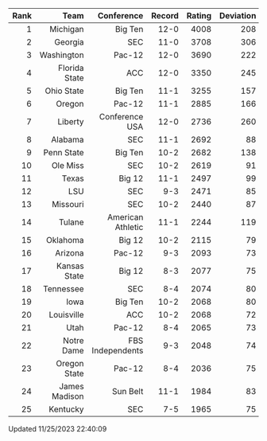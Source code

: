 | Rank  | Team                 | Conference           | Record   | Rating | Deviation |
| ---:  | ---:                 | ---:                 | ---:     | ---:   | ---:      |
| 1     | Michigan             | Big Ten              | 12-0     | 4008   | 208       |
| 2     | Georgia              | SEC                  | 11-0     | 3708   | 306       |
| 3     | Washington           | Pac-12               | 12-0     | 3690   | 222       |
| 4     | Florida State        | ACC                  | 12-0     | 3350   | 245       |
| 5     | Ohio State           | Big Ten              | 11-1     | 3255   | 157       |
| 6     | Oregon               | Pac-12               | 11-1     | 2885   | 166       |
| 7     | Liberty              | Conference USA       | 12-0     | 2736   | 260       |
| 8     | Alabama              | SEC                  | 11-1     | 2692   | 88        |
| 9     | Penn State           | Big Ten              | 10-2     | 2682   | 138       |
| 10    | Ole Miss             | SEC                  | 10-2     | 2619   | 91        |
| 11    | Texas                | Big 12               | 11-1     | 2497   | 99        |
| 12    | LSU                  | SEC                  | 9-3      | 2471   | 85        |
| 13    | Missouri             | SEC                  | 10-2     | 2440   | 87        |
| 14    | Tulane               | American Athletic    | 11-1     | 2244   | 119       |
| 15    | Oklahoma             | Big 12               | 10-2     | 2115   | 79        |
| 16    | Arizona              | Pac-12               | 9-3      | 2093   | 73        |
| 17    | Kansas State         | Big 12               | 8-3      | 2077   | 75        |
| 18    | Tennessee            | SEC                  | 8-4      | 2074   | 80        |
| 19    | Iowa                 | Big Ten              | 10-2     | 2068   | 80        |
| 20    | Louisville           | ACC                  | 10-2     | 2068   | 72        |
| 21    | Utah                 | Pac-12               | 8-4      | 2065   | 73        |
| 22    | Notre Dame           | FBS Independents     | 9-3      | 2048   | 74        |
| 23    | Oregon State         | Pac-12               | 8-4      | 2036   | 75        |
| 24    | James Madison        | Sun Belt             | 11-1     | 1984   | 83        |
| 25    | Kentucky             | SEC                  | 7-5      | 1965   | 75        |

Updated 11/25/2023 22:40:09
